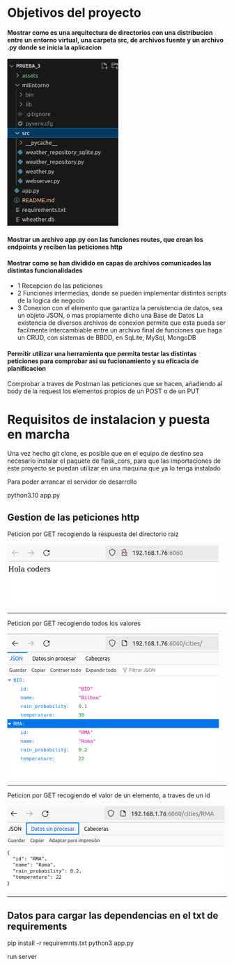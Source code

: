 # Objetivos del proyecto
####  Mostrar como es una arquitectura de directorios con una distribucion entre un entorno virtual, una carpeta src, de archivos fuente y un archivo .py donde se inicia la aplicacion

![Directorio de la Aplicacion](./assets/img/directorio_carpetas.png)

####  Mostrar un archivo app.py con las funciones routes, que crean los endpoints y reciben las peticiones http
####  Mostrar como se han dividido en capas de archivos comunicados las distintas funcionalidades 
- 1 Recepcion de las peticiones
- 2 Funciones intermedias, donde se pueden implementar distintos scripts de la logica de negocio
- 3 Conexion con el elemento que garantiza la persistencia de datos, sea un objeto JSON, o mas propiamente dicho una Base de Datos
   La existencia de diversos archivos de conexion permite que esta pueda ser facilmente intercambiable entre un archivo final de funciones
   que haga un CRUD, con sistemas de BBDD, en SqLite, MySql, MongoDB

#### Permitir utilizar una herramienta que permita testar las distintas peticiones para comprobar asi su fucionamiento y su eficacia de planificacion
 Comprobar a traves de Postman las peticiones que se hacen, añadiendo al body de la request los elementos propios de un POST o de un PUT




# Requisitos de instalacion y puesta en marcha
Una vez hecho git clone, es posible que en el equipo de destino sea necesario instalar el paquete de flask_cors, para que las importaciones de este proyecto se puedan utilizar en una maquina que ya lo tenga instalado

Para poder arrancar el servidor de desarrollo

python3.10 app.py



## Gestion de las peticiones http

Peticion por GET recogiendo la respuesta del directorio raiz

![Peticion HTTP de get_all](./assets/img/prueba3_raiz.png)

---

Peticion por GET recogiendo todos los valores

![Peticion HTTP de get_all](./assets/img/prueba3_cities.png)

---

Peticion por GET recogiendo el valor de un elemento, a traves de un id

![Peticion HTTP de get_id](./assets/img/prueba3_get_ID.png)

---










## Datos para cargar las dependencias en el txt de requirements
pip install -r requiremnts.txt
python3 app.py

run server